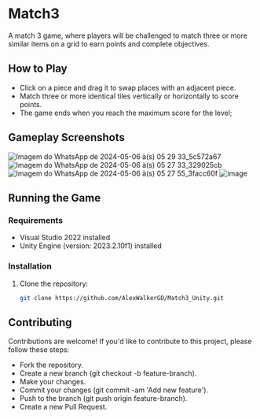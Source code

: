 # Match3
A match 3 game, where players will be challenged to match three or more similar items on a grid to earn points and complete objectives.

## How to Play
- Click on a piece and drag it to swap places with an adjacent piece.
- Match three or more identical tiles vertically or horizontally to score points.
- The game ends when you reach the maximum score for the level;

## Gameplay Screenshots


![Imagem do WhatsApp de 2024-05-06 à(s) 05 29 33_5c572a67](https://github.com/AlexWalkerGD/Match3_Unity/assets/67351804/cf7ed2c8-afb4-427f-b954-f3e8a92173e7)
![Imagem do WhatsApp de 2024-05-06 à(s) 05 27 33_329025cb](https://github.com/AlexWalkerGD/Match3_Unity/assets/67351804/7f88a37b-37cd-440a-be2e-7691c4c32142)
![Imagem do WhatsApp de 2024-05-06 à(s) 05 27 55_3facc60f](https://github.com/AlexWalkerGD/Match3_Unity/assets/67351804/38dc9aef-60a8-4061-9986-45f69e5f61e1)
![image](https://github.com/AlexWalkerGD/Match3_Unity/assets/67351804/806cf3c9-ff42-45d7-a680-26da414311d0)



## Running the Game


### Requirements
- Visual Studio 2022 installed
- Unity Engine (version: 2023.2.10f1) installed

### Installation
1. Clone the repository:

   ```bash
   git clone https://github.com/AlexWalkerGD/Match3_Unity.git

## Contributing
Contributions are welcome! If you'd like to contribute to this project, please follow these steps:

- Fork the repository.
- Create a new branch (git checkout -b feature-branch).
- Make your changes.
- Commit your changes (git commit -am 'Add new feature').
- Push to the branch (git push origin feature-branch).
- Create a new Pull Request.


